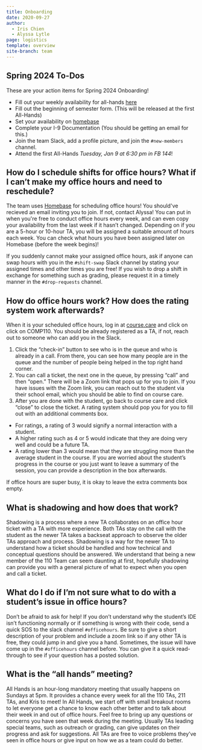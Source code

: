 ```yaml
---
title: Onboarding
date: 2020-09-27
author:
  - Iris Chien
  - Alyssa Lytle
page: logistics
template: overview
site-branch: team
---
```

## Spring 2024 To-Dos

These are your action items for Spring 2024 Onboarding!

* Fill out your weekly availability for all-hands [here](http://whenisgood.net/khacb8f)
* Fill out the beginning of semester form. (This will be released at the first All-Hands)
* Set your availability on [homebase](https://app.joinhomebase.com/accounts/sign-in)
* Complete your I-9 Documentation (You should be getting an email for this.)
* Join the team Slack, add a profile picture, and join the `#new-members` channel.
* Attend the first All-Hands *Tuesday, Jan 9 at 6:30 pm in FB 144*!

## How do I schedule shifts for office hours? What if I can’t make my office hours and need to reschedule?

The team uses [Homebase](https://app.joinhomebase.com/accounts/sign-in) for scheduling office hours! You should've recieved an email inviting you to join. If not, contact Alyssa! You can put in when you're free to conduct office hours every week, and can even copy your availability from the last week if it hasn’t changed. Depending on if you are a 5-hour or 10-hour TA, you will be assigned a suitable amount of hours each week. You can check what hours you have been assigned later on Homebase (before the week begins)!

If you suddenly cannot make your assigned office hours, ask if anyone can swap hours with you in the `#shift-swap` Slack channel by stating your assigned times and other times you are free! If you wish to drop a shift in exchange for something such as grading, please request it in a timely manner in the `#drop-requests` channel.

## How do office hours work? How does the rating system work afterwards?

When it is your scheduled office hours, log in at [course.care](https://course.care) and click on click on COMP110. You should be already registered as a TA, if not, reach out to someone who can add you in the Slack.

1. Click the “check-in” button to see who is in the queue and who is already in a call. From there, you can see how many people are in the queue and the number of people being helped in the top right hand corner.
2. You can call a ticket, the next one in the queue, by pressing “call” and then “open.” There will be a Zoom link that pops up for you to join. If you have issues with the Zoom link, you can reach out to the student via their school email, which you should be able to find on course care.
3. After you are done with the student, go back to course care and click “close” to close the ticket. A rating system should pop you for you to fill out with an additional comments box.

- For ratings, a rating of 3 would signify a normal interaction with a student.
- A higher rating such as 4 or 5 would indicate that they are doing very well and could be a future TA.
- A rating lower than 3 would mean that they are struggling more than the average student in the course. If you are worried about the student’s progress in the course or you just want to leave a summary of the session, you can provide a description in the box afterwards.

If office hours are super busy, it is okay to leave the extra comments box empty.

## What is shadowing and how does that work?

Shadowing is a process where a new TA collaborates on an office hour ticket with a TA with more experience. Both TAs stay on the call with the student as the newer TA takes a backseat approach to observe the older TAs approach and process. Shadowing is a way for the newer TA to understand how a ticket should be handled and how technical and conceptual questions should be answered. We understand that being a new member of the 110 Team can seem daunting at first, hopefully shadowing can provide you with a general picture of what to expect when you open and call a ticket.

## What do I do if I’m not sure what to do with a student’s issue in office hours?

Don’t be afraid to ask for help! If you don’t understand why the student’s IDE isn’t functioning normally or if something is wrong with their code, send a quick SOS to the slack channel `#officehours`. Be sure to give a short description of your problem and include a zoom link so if any other TA is free, they could jump in and give you a hand. Sometimes, the issue will have come up in the `#officehours` channel before. You can give it a quick read-through to see if your question has a posted solution.

## What is the “all hands” meeting?

All Hands is an hour-long mandatory meeting that usually happens on Sundays at 5pm. It provides a chance every week for all the 110 TAs, 211 TAs, and Kris to meet! In All Hands, we start off with small breakout rooms to let everyone get a chance to know each other better and to talk about their week in and out of office hours. Feel free to bring up any questions or concerns you have seen that week during the meeting. Usually TAs leading special teams, such as outreach or grading, can give updates on their progress and ask for suggestions. All TAs are free to voice problems they’ve seen in office hours or give input on how we as a team could do better.
